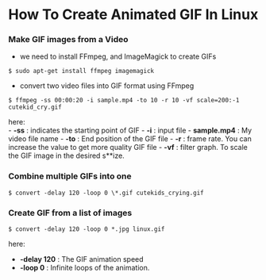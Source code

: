 # How To Create Animated GIF In Linux

### Make GIF images from a Video

- we need to install FFmpeg, and ImageMagick to create GIFs

 ```
 $ sudo apt-get install ffmpeg imagemagick
 ```
        
- convert two video files into GIF format using FFmpeg
        
```
$ ffmpeg -ss 00:00:20 -i sample.mp4 -to 10 -r 10 -vf scale=200:-1 cutekid_cry.gif
```
  here:        
     - **-ss** : indicates the starting point of GIF
     - **-i** : input file
     - **sample.mp4** : My video file name
     - **-to** : End position of the GIF file
     - **-r** : frame rate. You can increase the value to get more quality GIF file
     - **-vf** : filter graph. To scale the GIF image in the desired s**ize.

### Combine multiple GIFs into one

```
$ convert -delay 120 -loop 0 \*.gif cutekids_crying.gif
```

### Create GIF from a list of images
```
$ convert -delay 120 -loop 0 *.jpg linux.gif
```
here:
   - **-delay 120** : The GIF animation speed
   - **-loop 0** : Infinite loops of the animation.
